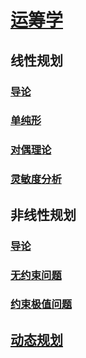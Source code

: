 <link rel='stylesheet' href='../../style/index.css'>
<script src='../../style/index.js'></script>

# [运筹学](../index.html)

## 线性规划

### [导论](./LinearProgramming/Introduction.html)

### [单纯形](./LinearProgramming/Simplex.html)

### [对偶理论](./LinearProgramming/Duality.html)

### [灵敏度分析](./LinearProgramming/Sensitivity.html)

## 非线性规划

### [导论](./Non-LinearProgramming/Introduction.html)

### [无约束问题](./Non-LinearProgramming/Unconstrained.html)

### [约束极值问题](./Non-LinearProgramming/Constrained.html)

## [动态规划](./DynamicProgramming.html)
